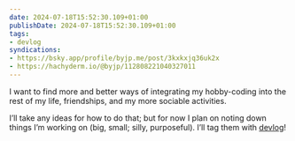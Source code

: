 ```yaml
---
date: 2024-07-18T15:52:30.109+01:00
publishDate: 2024-07-18T15:52:30.109+01:00
tags:
- devlog
syndications:
- https://bsky.app/profile/byjp.me/post/3kxkxjq36uk2x
- https://hachyderm.io/@byjp/112808221040327011
---
```


I want to find more and better ways of integrating my hobby-coding into the rest of my life, friendships, and my more sociable activities.

I’ll take any ideas for how to do that; but for now I plan on noting down things I’m working on (big, small; silly, purposeful). I’ll tag them with [devlog](/tags/devlog)!
